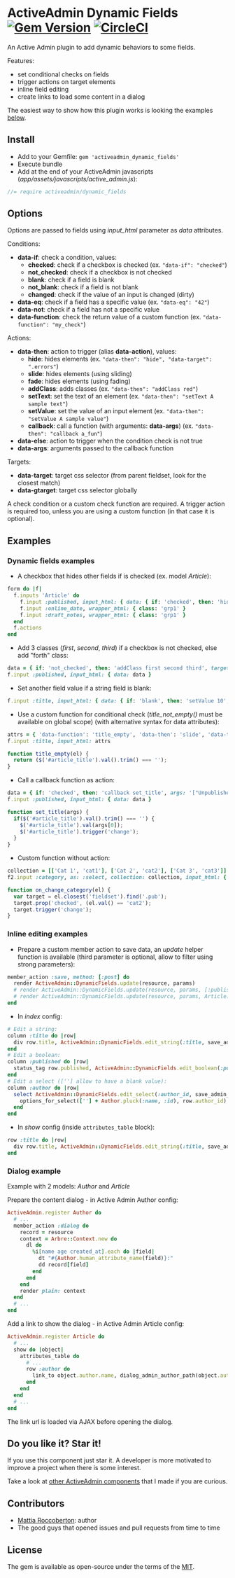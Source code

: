 # ActiveAdmin Dynamic Fields [![Gem Version](https://badge.fury.io/rb/activeadmin_dynamic_fields.svg)](https://badge.fury.io/rb/activeadmin_dynamic_fields) [![CircleCI](https://circleci.com/gh/blocknotes/activeadmin_dynamic_fields.svg?style=svg)](https://circleci.com/gh/blocknotes/activeadmin_dynamic_fields)

An Active Admin plugin to add dynamic behaviors to some fields.

Features:
- set conditional checks on fields
- trigger actions on target elements
- inline field editing
- create links to load some content in a dialog

The easiest way to show how this plugin works is looking the examples [below](#examples).

## Install
- Add to your Gemfile: `gem 'activeadmin_dynamic_fields'`
- Execute bundle
- Add at the end of your ActiveAdmin javascripts (_app/assets/javascripts/active_admin.js_):

```js
//= require activeadmin/dynamic_fields
```

## Options
Options are passed to fields using *input_html* parameter as *data* attributes.

Conditions:
- **data-if**: check a condition, values:
  + **checked**: check if a checkbox is checked (ex. `"data-if": "checked"`)
  + **not_checked**: check if a checkbox is not checked
  + **blank**: check if a field is blank
  + **not_blank**: check if a field is not blank
  + **changed**: check if the value of an input is changed (dirty)
- **data-eq**: check if a field has a specific value (ex. `"data-eq": "42"`)
- **data-not**: check if a field has not a specific value
- **data-function**: check the return value of a custom function (ex. `"data-function": "my_check"`)

Actions:
- **data-then**: action to trigger (alias **data-action**), values:
  + **hide**: hides elements (ex. `"data-then": "hide", "data-target": ".errors"`)
  + **slide**: hides elements (using sliding)
  + **fade**: hides elements (using fading)
  + **addClass**: adds classes (ex. `"data-then": "addClass red"`)
  + **setText**: set the text of an element (ex. `"data-then": "setText A sample text"`)
  + **setValue**: set the value of an input element (ex. `"data-then": "setValue A sample value"`)
  + **callback**: call a function (with arguments: **data-args**) (ex. `"data-then": "callback a_fun"`)
- **data-else**: action to trigger when the condition check is not true
- **data-args**: arguments passed to the callback function

Targets:
- **data-target**: target css selector (from parent fieldset, look for the closest match)
- **data-gtarget**: target css selector globally

A check condition or a custom check function are required. A trigger action is required too, unless you are using a custom function (in that case it is optional).

## Examples

### Dynamic fields examples
- A checkbox that hides other fields if is checked (ex. model *Article*):

```rb
form do |f|
  f.inputs 'Article' do
    f.input :published, input_html: { data: { if: 'checked', then: 'hide', target: '.grp1' } }
    f.input :online_date, wrapper_html: { class: 'grp1' }
    f.input :draft_notes, wrapper_html: { class: 'grp1' }
  end
  f.actions
end
```

- Add 3 classes (*first*, *second*, *third*) if a checkbox is not checked, else add "forth" class:

```rb
data = { if: 'not_checked', then: 'addClass first second third', target: '.grp1', else: 'addClass forth' }
f.input :published, input_html: { data: data }
```

- Set another field value if a string field is blank:

```rb
f.input :title, input_html: { data: { if: 'blank', then: 'setValue 10', target: '#article_position' } }
```

- Use a custom function for conditional check (*title_not_empty()* must be available on global scope) (with alternative syntax for data attributes):

```rb
attrs = { 'data-function': 'title_empty', 'data-then': 'slide', 'data-target': '#article_description_input' }
f.input :title, input_html: attrs
```

```js
function title_empty(el) {
  return ($('#article_title').val().trim() === '');
}
```

- Call a callback function as action:

```rb
data = { if: 'checked', then: 'callback set_title', args: '["Unpublished !"]' }
f.input :published, input_html: { data: data }
```

```js
function set_title(args) {
  if($('#article_title').val().trim() === '') {
    $('#article_title').val(args[0]);
    $('#article_title').trigger('change');
  }
}
```

- Custom function without action:

```rb
collection = [['Cat 1', 'cat1'], ['Cat 2', 'cat2'], ['Cat 3', 'cat3']]
f2.input :category, as: :select, collection: collection, input_html: { 'data-function': 'on_change_category' }
```

```js
function on_change_category(el) {
  var target = el.closest('fieldset').find('.pub');
  target.prop('checked', (el.val() == 'cat2');
  target.trigger('change');
}
```

### Inline editing examples
- Prepare a custom member action to save data, an *update* helper function is available (third parameter is optional, allow to filter using strong parameters):

```rb
member_action :save, method: [:post] do
  render ActiveAdmin::DynamicFields.update(resource, params)
  # render ActiveAdmin::DynamicFields.update(resource, params, [:published])
  # render ActiveAdmin::DynamicFields.update(resource, params, Article::permit_params)
end
```

- In *index* config:

```rb
# Edit a string:
column :title do |row|
  div row.title, ActiveAdmin::DynamicFields.edit_string(:title, save_admin_article_path(row.id))
end
# Edit a boolean:
column :published do |row|
  status_tag row.published, ActiveAdmin::DynamicFields.edit_boolean(:published, save_admin_article_path(row.id), row.published)
end
# Edit a select ([''] allow to have a blank value):
column :author do |row|
  select ActiveAdmin::DynamicFields.edit_select(:author_id, save_admin_article_path(row.id)) do
    options_for_select([''] + Author.pluck(:name, :id), row.author_id)
  end
end
```

- In *show* config (inside `attributes_table` block):
```rb
row :title do |row|
  div row.title, ActiveAdmin::DynamicFields.edit_string(:title, save_admin_article_path(row.id))
end
```

### Dialog example
Example with 2 models: *Author* and *Article*

Prepare the content dialog - in Active Admin Author config:

```rb
ActiveAdmin.register Author do
  # ...
  member_action :dialog do
    record = resource
    context = Arbre::Context.new do
      dl do
        %i[name age created_at].each do |field|
          dt "#{Author.human_attribute_name(field)}:"
          dd record[field]
        end
      end
    end
    render plain: context
  end
  # ...
end
```

Add a link to show the dialog - in Active Admin Article config:

```rb
ActiveAdmin.register Article do
  # ...
  show do |object|
    attributes_table do
      # ...
      row :author do
        link_to object.author.name, dialog_admin_author_path(object.author), title: object.author.name, 'data-df-dialog': true, 'data-df-icon': true
      end
    end
  end
  # ...
end
```

The link url is loaded via AJAX before opening the dialog.

## Do you like it? Star it!
If you use this component just star it. A developer is more motivated to improve a project when there is some interest.

Take a look at [other ActiveAdmin components](https://github.com/blocknotes?utf8=✓&tab=repositories&q=activeadmin&type=source) that I made if you are curious.

## Contributors
- [Mattia Roccoberton](http://blocknot.es): author
- The good guys that opened issues and pull requests from time to time

## License
The gem is available as open-source under the terms of the [MIT](LICENSE.txt).
